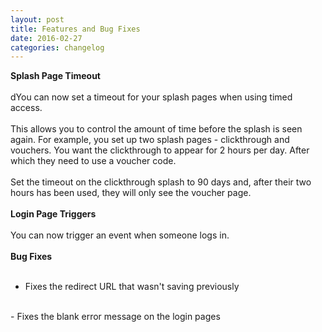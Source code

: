 ```yaml
---
layout: post
title: Features and Bug Fixes
date: 2016-02-27
categories: changelog
---
```


**Splash Page Timeout**
<br><br>
dYou can now set a timeout for your splash pages when using timed access. 
<br><br>
This allows you to control the amount of time before the splash is seen again. For example, you set up two splash pages - clickthrough and vouchers. You want the clickthrough to appear for 2 hours per day. After which they need to use a voucher code.
<br><br>
Set the timeout on the clickthrough splash to 90 days and, after their two hours has been used, they will only see the voucher page.
<br><br>
**Login Page Triggers**
<br><br>
You can now trigger an event when someone logs in.
<br><br>
**Bug Fixes**
<br><br>
- Fixes the redirect URL that wasn't saving previously
<br>
- Fixes the blank error message on the login pages

